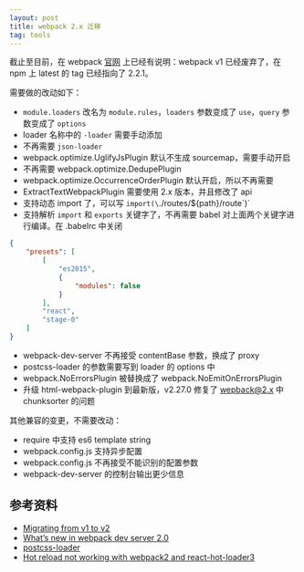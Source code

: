 ```yaml
---
layout: post
title: webpack 2.x 迁移
tag: tools
---
```


截止至目前，在 webpack [官网](http://webpack.github.io/docs/) 上已经有说明：webpack v1 已经废弃了，在 npm 上 latest 的 tag 已经指向了 2.2.1。

需要做的改动如下：

- `module.loaders` 改名为 `module.rules`，`loaders` 参数变成了 `use`，`query` 参数变成了 `options`
- loader 名称中的 `-loader` 需要手动添加
- 不再需要 `json-loader`
- webpack.optimize.UglifyJsPlugin 默认不生成 sourcemap，需要手动开启
- 不再需要 webpack.optimize.DedupePlugin
- webpack.optimize.OccurrenceOrderPlugin 默认开启，所以不再需要
- ExtractTextWebpackPlugin 需要使用 2.x 版本，并且修改了 api
- 支持动态 import 了，可以写 `import(\`./routes/${path}/route\`)`
- 支持解析 `import` 和 `exports` 关键字了，不再需要 babel 对上面两个关键字进行编译。在 .babelrc 中关闭

```json
{
    "presets": [
        [
            "es2015",
            {
                "modules": false
            }
        ],
        "react",
        "stage-0"
    ]
}
```

- webpack-dev-server 不再接受 contentBase 参数，换成了 proxy
- postcss-loader 的参数需要写到 loader 的 options 中
- webpack.NoErrorsPlugin 被替换成了 webpack.NoEmitOnErrorsPlugin
- 升级 html-webpack-plugin 到最新版，v2.27.0 修复了 wepback@2.x 中 chunksorter 的问题

其他兼容的变更，不需要改动：

- require 中支持 es6 template string
- webpack.config.js 支持异步配置
- webpack.config.js 不再接受不能识别的配置参数
- webpack-dev-server 的控制台输出更少信息

## 参考资料

- [Migrating from v1 to v2](https://webpack.js.org/guides/migrating/)
- [What’s new in webpack dev server 2.0](https://medium.com/webpack/whats-new-in-webpack-dev-server-2-0-a66848c3679#.tmf07opox)
- [postcss-loader](https://github.com/postcss/postcss-loader)
- [Hot reload not working with webpack2 and react-hot-loader3](https://github.com/gaearon/react-hot-loader/issues/354)
